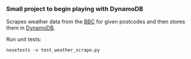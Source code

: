 ### Small project to begin playing with DynamoDB

Scrapes weather data from the [BBC](https://www.bbc.co.uk/weather) for given postcodes and then stores them in [DynamoDB](https://aws.amazon.com/dynamodb).

Run unit tests:

```nosetests -v test_weather_scrape.py```

